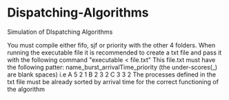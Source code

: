 # Dispatching-Algorithms
Simulation of DIspatching Algorithms

You must compile either fifo, sjf or priority with the other 4 folders.
When running the executable file it is recommended to create a txt file and pass it with the following command "executable < file.txt"
This file.txt must have the following patter: name_burst_arrivalTime_priority (the under-scores(_) are blank spaces)
i.e 
A 5 2 1
B 2 3 2
C 3 3 2
The processes defined in the txt file must be already sorted by arrival time for the correct functioning of the algorithm
    
